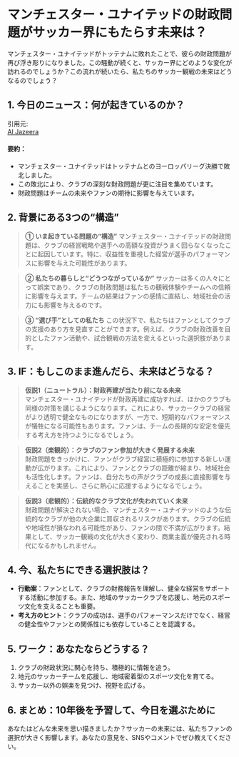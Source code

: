 # マンチェスター・ユナイテッドの財政問題がサッカー界にもたらす未来は？

マンチェスター・ユナイテッドがトッテナムに敗れたことで、彼らの財政問題が再び浮き彫りになりました。この騒動が続くと、サッカー界にどのような変化が訪れるのでしょうか？この流れが続いたら、私たちのサッカー観戦の未来はどうなるのでしょう？

## 1. 今日のニュース：何が起きているのか？
引用元:  
[Al Jazeera](https://www.aljazeera.com/sports/2025/5/22/man-utds-defeat-by-tottenham-sharpens-focus-on-financial-woes)

#### 要約：
- マンチェスター・ユナイテッドはトッテナムとのヨーロッパリーグ決勝で敗北しました。
- この敗北により、クラブの深刻な財政問題が更に注目を集めています。
- 財政問題はチームの未来やファンの期待に影響を与えています。

## 2. 背景にある3つの“構造”

> **① いま起きている問題の“構造”**
マンチェスター・ユナイテッドの財政問題は、クラブの経営戦略や選手への高額な投資がうまく回らなくなったことに起因しています。特に、収益性を重視した経営が選手のパフォーマンスに影響を与えた可能性があります。

> **② 私たちの暮らしと“どうつながっているか”**
サッカーは多くの人々にとって娯楽であり、クラブの財政問題は私たちの観戦体験やチームへの信頼に影響を与えます。チームの結果はファンの感情に直結し、地域社会の活力にも影響を与えるのです。

> **③ “選び手”としての私たち**
この状況下で、私たちはファンとしてクラブの支援のあり方を見直すことができます。例えば、クラブの財政改善を目的としたファン活動や、試合観戦の方法を変えるといった選択肢があります。

## 3. IF：もしこのまま進んだら、未来はどうなる？

> **仮説1（ニュートラル）：財政再建が当たり前になる未来**  
> マンチェスター・ユナイテッドが財政再建に成功すれば、ほかのクラブも同様の対策を講じるようになります。これにより、サッカークラブの経営がより透明で健全なものになりますが、一方で、短期的なパフォーマンスが犠牲になる可能性もあります。ファンは、チームの長期的な安定を優先する考え方を持つようになるでしょう。

> **仮説2（楽観的）：クラブのファン参加が大きく発展する未来**  
> 財政問題をきっかけに、ファンがクラブ経営に積極的に参加する新しい運動が広がります。これにより、ファンとクラブの距離が縮まり、地域社会も活性化します。ファンは、自分たちの声がクラブの成長に直接影響を与えることを実感し、さらに熱心に応援するようになるでしょう。

> **仮説3（悲観的）：伝統的なクラブ文化が失われていく未来**  
> 財政問題が解決されない場合、マンチェスター・ユナイテッドのような伝統的なクラブが他の大企業に買収されるリスクがあります。クラブの伝統や地域性が損なわれる可能性があり、ファンの間で不満が広がります。結果として、サッカー観戦の文化が大きく変わり、商業主義が優先される時代になるかもしれません。

## 4. 今、私たちにできる選択肢は？
- **行動案**：ファンとして、クラブの財務報告を理解し、健全な経営をサポートする活動に参加する。また、地域のサッカークラブを応援し、地元のスポーツ文化を支えることも重要。
- **考え方のヒント**：クラブの成功は、選手のパフォーマンスだけでなく、経営の健全性やファンとの関係性にも依存していることを認識する。

## 5. ワーク：あなたならどうする？
1. クラブの財政状況に関心を持ち、積極的に情報を追う。
2. 地元のサッカーチームを応援し、地域密着型のスポーツ文化を育てる。
3. サッカー以外の娯楽を見つけ、視野を広げる。

## 6. まとめ：10年後を予習して、今日を選ぶために
あなたはどんな未来を思い描きましたか？サッカーの未来には、私たちファンの選択が大きく影響します。あなたの意見を、SNSやコメントでぜひ教えてください。